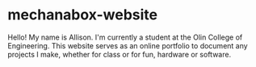 # mechanabox-website

Hello! My name is Allison. I'm currently a student at the Olin College of Engineering. 
This website serves as an online portfolio to document any projects I make, whether for class or for fun, hardware or software.
